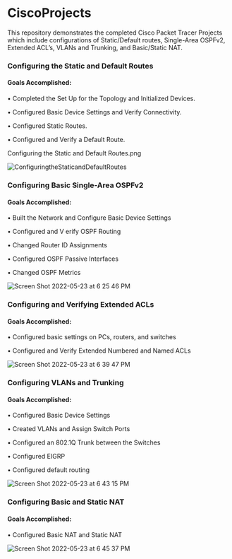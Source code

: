 # CiscoProjects
This repository demonstrates the completed Cisco Packet Tracer Projects which include configurations of Static/Default routes, Single-Area OSPFv2, Extended ACL’s, VLANs and Trunking, and Basic/Static NAT.


 <h3>Configuring the Static and Default Routes</h3>
 
 <h4>Goals Accomplished:</h4>
 
• Completed the Set Up for the Topology and Initialized Devices.

• Configured Basic Device Settings and Verify Connectivity.

• Configured Static Routes.

• Configured and Verify a Default Route.

Configuring the Static and Default Routes.png

![ ConfiguringtheStaticandDefaultRoutes](https://user-images.githubusercontent.com/71096610/169914033-501a08d5-f3db-4469-b05c-5dd2b5567610.png)

 <h3>Configuring Basic Single-Area OSPFv2</h3>

 <h4>Goals Accomplished:</h4>
 
• Built the Network and Configure Basic Device Settings

• Configured and V erify OSPF Routing

• Changed Router ID Assignments

• Configured OSPF Passive Interfaces

• Changed OSPF Metrics

![Screen Shot 2022-05-23 at 6 25 46 PM](https://user-images.githubusercontent.com/71096610/169914699-2fbd92d2-eb91-4da4-82c9-84ae45540c57.png)

 <h3>Configuring and Verifying Extended ACLs</h3>

 <h4>Goals Accomplished:</h4>

• Configured basic settings on PCs, routers, and switches

• Configured and Verify Extended Numbered and Named ACLs

![Screen Shot 2022-05-23 at 6 39 47 PM](https://user-images.githubusercontent.com/71096610/169916015-1930219b-2d6a-4de5-b825-4f4e89437317.png)

 <h3>Configuring VLANs and Trunking</h3>
 
 <h4>Goals Accomplished:</h4>
  
  
• Configured Basic Device Settings

• Created VLANs and Assign Switch Ports

• Configured an 802.1Q Trunk between the Switches

• Configured EIGRP

• Configured default routing

![Screen Shot 2022-05-23 at 6 43 15 PM](https://user-images.githubusercontent.com/71096610/169916310-5fcfe0ec-eaf6-409d-a70b-0fa741aa2143.png)

 <h3>Configuring Basic and Static NAT</h3>
 
  <h4>Goals Accomplished:</h4>
  
 • Configured Basic NAT and Static NAT
 
 ![Screen Shot 2022-05-23 at 6 45 37 PM](https://user-images.githubusercontent.com/71096610/169916538-b56e13e6-2f98-4630-aae1-d56a6e045071.png)


